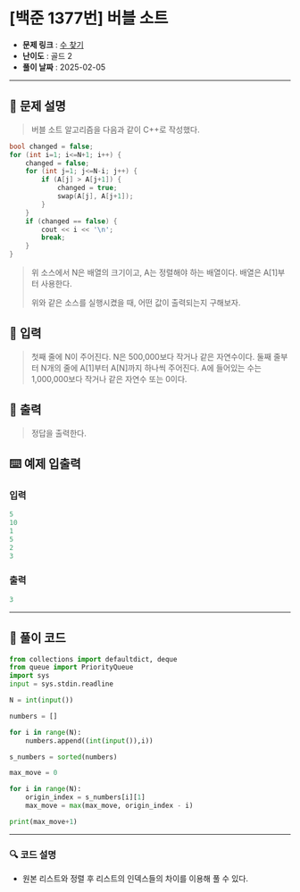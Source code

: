 # [백준 1377번] 버블 소트

- **문제 링크** : [수 찾기](https://boj.kr/1377)
- **난이도** : 골드 2
- **풀이 날짜** : 2025-02-05
---

## 📖 문제 설명

> 버블 소트 알고리즘을 다음과 같이 C++로 작성했다.
>
```C++
bool changed = false;
for (int i=1; i<=N+1; i++) {
    changed = false;
    for (int j=1; j<=N-i; j++) {
        if (A[j] > A[j+1]) {
            changed = true;
            swap(A[j], A[j+1]);
        }
    }
    if (changed == false) {
        cout << i << '\n';
        break;
    }
}
```
>위 소스에서 N은 배열의 크기이고, A는 정렬해야 하는 배열이다. 배열은 A[1]부터 사용한다.
>
>위와 같은 소스를 실행시켰을 때, 어떤 값이 출력되는지 구해보자.

## 📌 입력

> 첫째 줄에 N이 주어진다. N은 500,000보다 작거나 같은 자연수이다. 둘째 줄부터 N개의 줄에 A[1]부터 A[N]까지 하나씩 주어진다. A에 들어있는 수는 1,000,000보다 작거나 같은 자연수 또는 0이다.

## 📌 출력

> 정답을 출력한다.

## ⌨️ 예제 입출력
### 입력

```python
5
10
1
5
2
3
```
### 출력

```python
3
```

---

## 📝 풀이 코드

```python
from collections import defaultdict, deque
from queue import PriorityQueue
import sys
input = sys.stdin.readline

N = int(input())

numbers = []

for i in range(N):
    numbers.append((int(input()),i))

s_numbers = sorted(numbers)

max_move = 0

for i in range(N):
    origin_index = s_numbers[i][1]
    max_move = max(max_move, origin_index - i)

print(max_move+1)
```

---
 
### 🔍 코드 설명
- 원본 리스트와 정렬 후 리스트의 인덱스들의 차이를 이용해 풀 수 있다.
